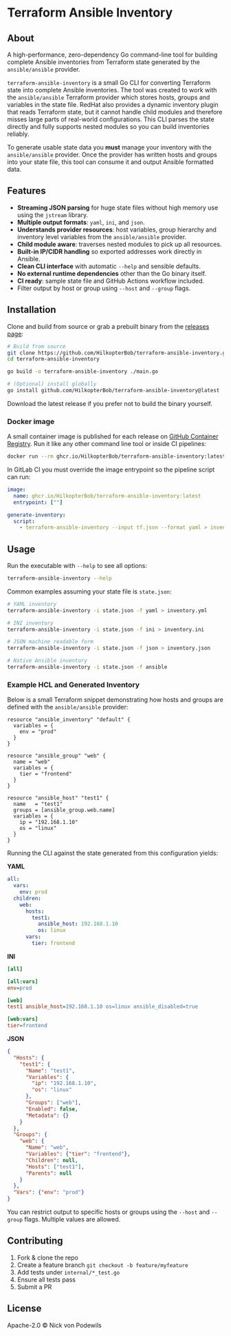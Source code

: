# Terraform Ansible Inventory

## About

A high-performance, zero-dependency Go command-line tool for building complete
Ansible inventories from Terraform state generated by the `ansible/ansible`
provider.

`terraform-ansible-inventory` is a small Go CLI for converting Terraform state
into complete Ansible inventories. The tool was created to work with the
`ansible/ansible` Terraform provider which stores hosts, groups and variables in
the state file. RedHat also provides a dynamic inventory plugin that reads
Terraform state, but it cannot handle child modules and therefore misses large
parts of real-world configurations. This CLI parses the state directly and
fully supports nested modules so you can build inventories reliably.

To generate usable state data you **must** manage your inventory with the
`ansible/ansible` provider. Once the provider has written hosts and groups into
your state file, this tool can consume it and output Ansible formatted data.


## Features

- **Streaming JSON parsing** for huge state files without high memory use using the `jstream` library.
- **Multiple output formats**: `yaml`, `ini`, and `json`.
- **Understands provider resources**: host variables, group hierarchy and
  inventory level variables from the `ansible/ansible` provider.
- **Child module aware**: traverses nested modules to pick up all resources.
- **Built-in IP/CIDR handling** so exported addresses work directly in Ansible.
- **Clean CLI interface** with automatic `--help` and sensible defaults.
- **No external runtime dependencies** other than the Go binary itself.
- **CI ready**: sample state file and GitHub Actions workflow included.
- Filter output by host or group using `--host` and `--group` flags.

## Installation

Clone and build from source or grab a prebuilt binary from the
[releases page](https://github.com/HilkopterBob/terraform-ansible-inventory/releases):

```bash
# Build from source
git clone https://github.com/HilkopterBob/terraform-ansible-inventory.git
cd terraform-ansible-inventory

go build -o terraform-ansible-inventory ./main.go

# (Optional) install globally
go install github.com/HilkopterBob/terraform-ansible-inventory@latest
```

Download the latest release if you prefer not to build the binary yourself.

### Docker image

A small container image is published for each release on
[GitHub Container Registry](https://ghcr.io). Run it like any other command line
tool or inside CI pipelines:

```bash
docker run --rm ghcr.io/HilkopterBob/terraform-ansible-inventory:latest --help
```

In GitLab CI you must override the image entrypoint so the pipeline script can
run:

```yaml
image:
  name: ghcr.io/HilkopterBob/terraform-ansible-inventory:latest
  entrypoint: [""]

generate-inventory:
  script:
    - terraform-ansible-inventory --input tf.json --format yaml > inventory.yaml
```

## Usage

Run the executable with `--help` to see all options:

```bash
terraform-ansible-inventory --help
```

Common examples assuming your state file is `state.json`:

```bash
# YAML inventory
terraform-ansible-inventory -i state.json -f yaml > inventory.yml

# INI inventory
terraform-ansible-inventory -i state.json -f ini > inventory.ini

# JSON machine readable form
terraform-ansible-inventory -i state.json -f json > inventory.json

# Native Ansible inventory
terraform-ansible-inventory -i state.json -f ansible
```

### Example HCL and Generated Inventory

Below is a small Terraform snippet demonstrating how hosts and groups are
defined with the `ansible/ansible` provider:

```hcl
resource "ansible_inventory" "default" {
  variables = {
    env = "prod"
  }
}

resource "ansible_group" "web" {
  name = "web"
  variables = {
    tier = "frontend"
  }
}

resource "ansible_host" "test1" {
  name   = "test1"
  groups = [ansible_group.web.name]
  variables = {
    ip = "192.168.1.10"
    os = "linux"
  }
}
```

Running the CLI against the state generated from this configuration yields:

**YAML**

```yaml
all:
  vars:
    env: prod
  children:
    web:
      hosts:
        test1:
          ansible_host: 192.168.1.10
          os: linux
      vars:
        tier: frontend
```

**INI**

```ini
[all]

[all:vars]
env=prod

[web]
test1 ansible_host=192.168.1.10 os=linux ansible_disabled=true

[web:vars]
tier=frontend
```

**JSON**

```json
{
  "Hosts": {
    "test1": {
      "Name": "test1",
      "Variables": {
        "ip": "192.168.1.10",
        "os": "linux"
      },
      "Groups": ["web"],
      "Enabled": false,
      "Metadata": {}
    }
  },
  "Groups": {
    "web": {
      "Name": "web",
      "Variables": {"tier": "frontend"},
      "Children": null,
      "Hosts": ["test1"],
      "Parents": null
    }
  },
  "Vars": {"env": "prod"}
}
```


You can restrict output to specific hosts or groups using the `--host` and
`--group` flags. Multiple values are allowed.

## Contributing

1. Fork & clone the repo
2. Create a feature branch `git checkout -b feature/myfeature`
3. Add tests under `internal/*_test.go`
4. Ensure all tests pass
5. Submit a PR

## License

Apache-2.0 © Nick von Podewils
